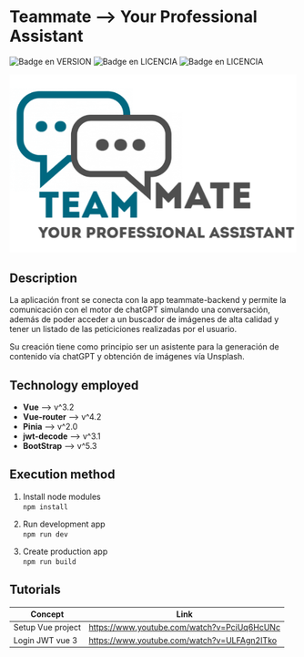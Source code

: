 # Teammate --> Your Professional Assistant

  ![Badge en VERSION](https://img.shields.io/badge/VERSION-1.0.0-blue) ![Badge en LICENCIA](https://img.shields.io/badge/LICENSE-MIT-yellow) ![Badge en LICENCIA](https://img.shields.io/badge/RELEASE%20DATE-JULY%202023-green)

![Teammate -- Your Professional Assistant](https://github.com/sergioges/teammate/blob/main/public/logo_readme.png?raw=true)

## Description
La aplicación front se conecta con la app teammate-backend y permite la comunicación con el motor de chatGPT simulando una conversación, además de poder acceder a un buscador de imágenes de alta calidad y tener un listado de las peticiciones realizadas por el usuario.

Su creación tiene como principio ser un asistente para la generación de contenido vía chatGPT y obtención de imágenes vía Unsplash.

## Technology employed
- **Vue** --> v^3.2
- **Vue-router** --> v^4.2
- **Pinia** --> v^2.0
- **jwt-decode** --> v^3.1
- **BootStrap** --> v^5.3

## Execution method
1. Install node modules\
`npm install`

2. Run development app\
`npm run dev`

3. Create production app\
`npm run build`

## Tutorials
|Concept | Link |
|--       |--    |
Setup Vue project | https://www.youtube.com/watch?v=PciUq6HcUNc
Login JWT vue 3 | https://www.youtube.com/watch?v=ULFAgn2ITko
